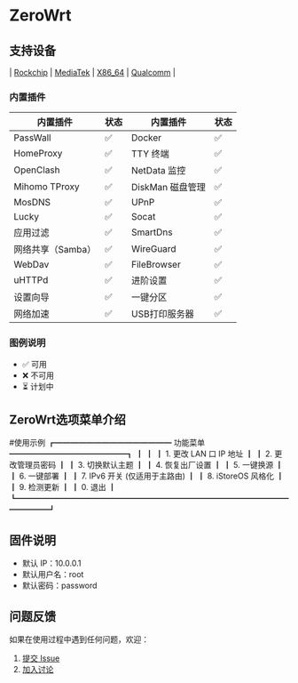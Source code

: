 # ZeroWrt

## 支持设备

| [Rockchip](https://github.com/oppen321/OpenWrt-Action/releases) | [MediaTek](https://github.com/oppen321/OpenWrt-Action/releases) | [X86_64](https://github.com/oppen321/OpenWrt-Action/releases) | [Qualcomm](https://github.com/oppen321/OpenWrt-Action/releases) | 

### 内置插件
| 内置插件 | 状态 | 内置插件 | 状态 |
|----------|------|----------|------|
| PassWall | ✅ | Docker | ✅ |
| HomeProxy | ✅ | TTY 终端 | ✅ |
| OpenClash | ✅ | NetData 监控 | ✅ |
| Mihomo TProxy | ✅ | DiskMan 磁盘管理 | ✅ |
| MosDNS | ✅ | UPnP | ✅ |
| Lucky | ✅ | Socat | ✅ |
| 应用过滤 | ✅ | SmartDns | ✅ |
| 网络共享（Samba） | ✅ | WireGuard | ✅ |
| WebDav | ✅ | FileBrowser | ✅ |
| uHTTPd | ✅ | 进阶设置 | ✅ |
| 设置向导 | ✅ | 一键分区 | ✅ |
| 网络加速 | ✅ | USB打印服务器 | ✅ |

### 图例说明
- ✅ 可用
- ❌ 不可用
- ⏳ 计划中

## ZeroWrt选项菜单介绍
#使用示例
┏━━━━━━━━━━━━━━━ 功能菜单 ━━━━━━━━━━━━━━━┓
┃                                        ┃
┃  1. 更改 LAN 口 IP 地址                ┃
┃  2. 更改管理员密码                     ┃
┃  3. 切换默认主题                       ┃
┃  4. 恢复出厂设置                       ┃
┃  5. 一键换源                           ┃
┃  6. 一键部署                           ┃
┃  7. IPv6 开关 (仅适用于主路由)         ┃
┃  8. iStoreOS 风格化                    ┃
┃  9. 检测更新                           ┃
┃  0. 退出                               ┃
┗━━━━━━━━━━━━━━━━━━━━━━━━━━━━━━━━━━━━━━━━┛


## 固件说明

- 默认 IP：10.0.0.1
- 默认用户名：root
- 默认密码：password

## 问题反馈

如果在使用过程中遇到任何问题，欢迎：
1. [提交 Issue](https://github.com/oppen321/ZeroWrt/issues)
2. [加入讨论](https://github.com/oppen321/ZeroWrt/discussions)
